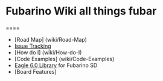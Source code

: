 # Fubarino Wiki all things fubar
====
* [Road Map] (wiki/Road-Map)
* [Issue Tracking](https://github.com/fubarino/fubarino/issues) 
* [How do I] (wiki/How-do-I)
* [Code Examples] (wiki/Code-Examples)
* [Eagle 6.0 Library](https://github.com/EmbeddedMan/SchmalzHausEagleLibs) for Fubarino SD
* [Board Features]
